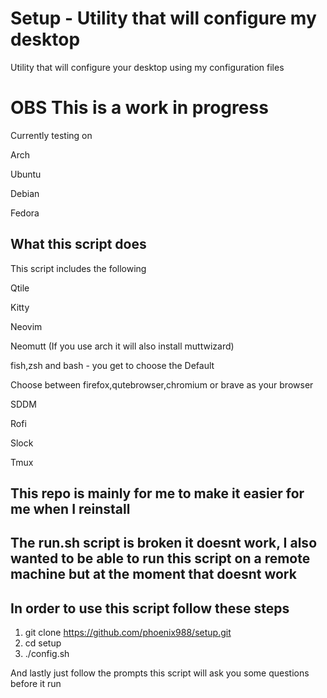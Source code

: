 # Setup - Utility that will configure my desktop

Utility that will configure your desktop using my configuration files

# OBS This is a work in progress
Currently testing on 

Arch 

Ubuntu

Debian

Fedora

## What this script does

This script includes the following

Qtile

Kitty

Neovim

Neomutt (If you use arch it will also install muttwizard)

fish,zsh and bash - you get to choose the Default

Choose between firefox,qutebrowser,chromium or brave as your browser

SDDM

Rofi

Slock

Tmux


## This repo is mainly for me to make it easier for me when I reinstall

## The run.sh script is broken it doesnt work, I also wanted to be able to run this script on a remote machine but at the moment that doesnt work


## In order to use this script follow these steps

1. git clone https://github.com/phoenix988/setup.git 
2. cd setup
3. ./config.sh


And lastly just follow the prompts this script will ask you some questions before it run


